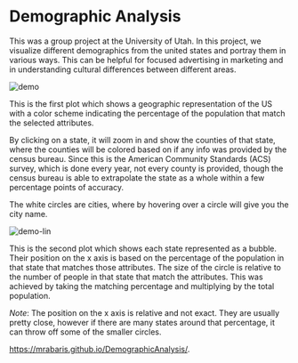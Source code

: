 # Demographic Analysis

This was a group project at the University of Utah. In this project, we visualize
different demographics from the united states and portray them in various ways.
This can be helpful for focused advertising in marketing and in understanding
cultural differences between different areas.

![demo](Data/demo.png)

This is the first plot which shows a geographic representation of the US with
a color scheme indicating the percentage of the population that match the
selected attributes.

By clicking on a state, it will zoom in and show the counties of that state,
where the counties will be colored based on if any info was provided by the
census bureau. Since this is the American Community Standards (ACS) survey,
which is done every year, not every county is provided, though the census
bureau is able to extrapolate the state as a whole within a few percentage points
of accuracy.

The white circles are cities, where by hovering over a circle will give you
the city name.

![demo-lin](Data/demo-linear.png)

This is the second plot which shows each state represented as a bubble. Their
position on the x axis is based on the percentage of the population in that
state that matches those attributes. The size of the circle is relative to the
number of people in that state that match the attributes. This was achieved
by taking the matching percentage and multiplying by the total population.

*Note*: The position on the x axis is relative and not exact. They are usually
pretty close, however if there are many states around that percentage, it can
throw off some of the smaller circles.

https://mrabaris.github.io/DemographicAnalysis/.
